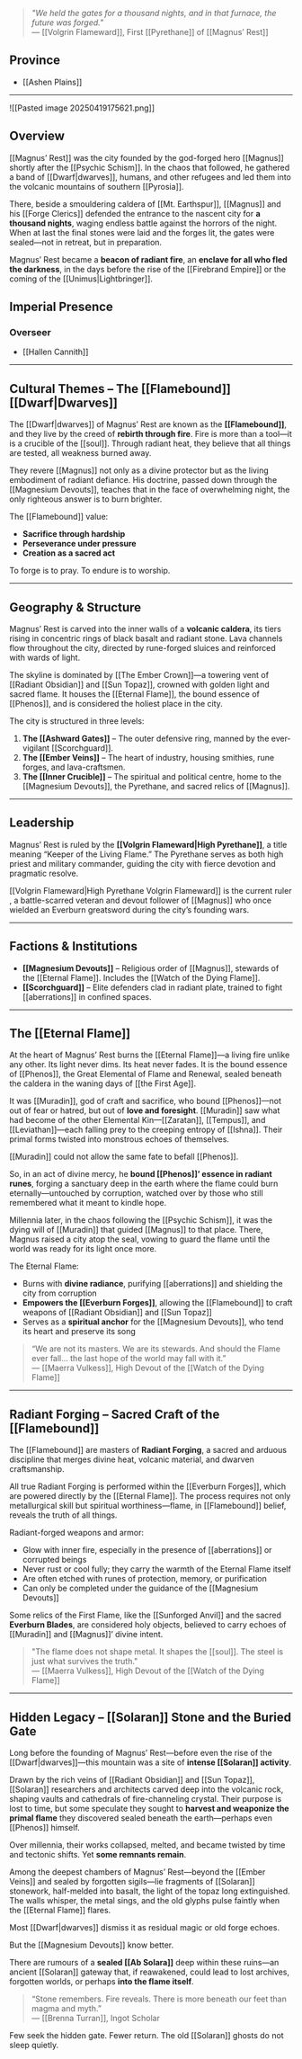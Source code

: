 > *"We held the gates for a thousand nights, and in that furnace, the future was forged."*  
> — [[Volgrin Flameward]], First [[Pyrethane]] of [[Magnus’ Rest]]


## Province
- [[Ashen Plains]]

---

![[Pasted image 20250419175621.png]]
## Overview

[[Magnus’ Rest]] was the city founded by the god-forged hero [[Magnus]] shortly after the [[Psychic Schism]]. In the chaos that followed, he gathered a band of [[Dwarf|dwarves]], humans, and other refugees and led them into the volcanic mountains of southern [[Pyrosia]].

There, beside a smouldering caldera of [[Mt. Earthspur]], [[Magnus]] and his [[Forge Clerics]] defended the entrance to the nascent city for **a thousand nights**, waging endless battle against the horrors of the night. When at last the final stones were laid and the forges lit, the gates were sealed—not in retreat, but in preparation.

Magnus’ Rest became a **beacon of radiant fire**, an **enclave for all who fled the darkness**, in the days before the rise of the [[Firebrand Empire]] or the coming of the [[Unimus|Lightbringer]].


## Imperial Presence

### Overseer
- [[Hallen Cannith]]

---

## Cultural Themes – The [[Flamebound]] [[Dwarf|Dwarves]]

The [[Dwarf|dwarves]] of Magnus’ Rest are known as the **[[Flamebound]]**, and they live by the creed of **rebirth through fire**. Fire is more than a tool—it is a crucible of the [[soul]]. Through radiant heat, they believe that all things are tested, all weakness burned away.

They revere [[Magnus]] not only as a divine protector but as the living embodiment of radiant defiance. His doctrine, passed down through the [[Magnesium Devouts]], teaches that in the face of overwhelming night, the only righteous answer is to burn brighter.

The [[Flamebound]] value:
- **Sacrifice through hardship**
- **Perseverance under pressure**
- **Creation as a sacred act**

To forge is to pray. To endure is to worship.

---

## Geography & Structure

Magnus’ Rest is carved into the inner walls of a **volcanic caldera**, its tiers rising in concentric rings of black basalt and radiant stone. Lava channels flow throughout the city, directed by rune-forged sluices and reinforced with wards of light.

The skyline is dominated by [[The Ember Crown]]—a towering vent of [[Radiant Obsidian]] and [[Sun Topaz]], crowned with golden light and sacred flame. It houses the [[Eternal Flame]], the bound essence of [[Phenos]], and is considered the holiest place in the city.

The city is structured in three levels:

1. **The [[Ashward Gates]]** – The outer defensive ring, manned by the ever-vigilant [[Scorchguard]].  
2. **The [[Ember Veins]]** – The heart of industry, housing smithies, rune forges, and lava-craftsmen.  
3. **The [[Inner Crucible]]** – The spiritual and political centre, home to the [[Magnesium Devouts]], the Pyrethane, and sacred relics of [[Magnus]].

---
## Leadership

Magnus’ Rest is ruled by the **[[Volgrin Flameward|High Pyrethane]]**, a title meaning “Keeper of the Living Flame.” The Pyrethane serves as both high priest and military commander, guiding the city with fierce devotion and pragmatic resolve.

[[Volgrin Flameward|High Pyrethane Volgrin Flameward]] is the current ruler , a battle-scarred veteran and devout follower of [[Magnus]] who once wielded an Everburn greatsword during the city’s founding wars.

---

## Factions & Institutions

- **[[Magnesium Devouts]]** – Religious order of [[Magnus]], stewards of the [[Eternal Flame]]. Includes the [[Watch of the Dying Flame]].  
- **[[Scorchguard]]** – Elite defenders clad in radiant plate, trained to fight [[aberrations]] in confined spaces.  

---

## The [[Eternal Flame]]

At the heart of Magnus’ Rest burns the [[Eternal Flame]]—a living fire unlike any other. Its light never dims. Its heat never fades. It is the bound essence of [[Phenos]], the Great Elemental of Flame and Renewal, sealed beneath the caldera in the waning days of [[the First Age]].

It was [[Muradin]], god of craft and sacrifice, who bound [[Phenos]]—not out of fear or hatred, but out of **love and foresight**. [[Muradin]] saw what had become of the other Elemental Kin—[[Zaratan]], [[Tempus]], and [[Leviathan]]—each falling prey to the creeping entropy of [[Ishna]]. Their primal forms twisted into monstrous echoes of themselves.

[[Muradin]] could not allow the same fate to befall [[Phenos]].

So, in an act of divine mercy, he **bound [[Phenos]]’ essence in radiant runes**, forging a sanctuary deep in the earth where the flame could burn eternally—untouched by corruption, watched over by those who still remembered what it meant to kindle hope.

Millennia later, in the chaos following the [[Psychic Schism]], it was the dying will of [[Muradin]] that guided [[Magnus]] to that place. There, Magnus raised a city atop the seal, vowing to guard the flame until the world was ready for its light once more.

The Eternal Flame:
- Burns with **divine radiance**, purifying [[aberrations]] and shielding the city from corruption  
- **Empowers the [[Everburn Forges]]**, allowing the [[Flamebound]] to craft weapons of [[Radiant Obsidian]] and [[Sun Topaz]]  
- Serves as a **spiritual anchor** for the [[Magnesium Devouts]], who tend its heart and preserve its song  

> “We are not its masters. We are its stewards. And should the Flame ever fall… the last hope of the world may fall with it.”  
> — [[Maerra Vulkess]], High Devout of the [[Watch of the Dying Flame]]

---

## Radiant Forging – Sacred Craft of the [[Flamebound]]

The [[Flamebound]] are masters of **Radiant Forging**, a sacred and arduous discipline that merges divine heat, volcanic material, and dwarven craftsmanship.

All true Radiant Forging is performed within the [[Everburn Forges]], which are powered directly by the [[Eternal Flame]]. The process requires not only metallurgical skill but spiritual worthiness—flame, in [[Flamebound]] belief, reveals the truth of all things.

Radiant-forged weapons and armor:

- Glow with inner fire, especially in the presence of [[aberrations]] or corrupted beings  
- Never rust or cool fully; they carry the warmth of the Eternal Flame itself  
- Are often etched with runes of protection, memory, or purification  
- Can only be completed under the guidance of the [[Magnesium Devouts]]

Some relics of the First Flame, like the [[Sunforged Anvil]] and the sacred **Everburn Blades**, are considered holy objects, believed to carry echoes of [[Muradin]] and [[Magnus]]’ divine intent.

> "The flame does not shape metal. It shapes the [[soul]]. The steel is just what survives the truth."  
> — [[Maerra Vulkess]], High Devout of the [[Watch of the Dying Flame]]

---

## Hidden Legacy – [[Solaran]] Stone and the Buried Gate

Long before the founding of Magnus’ Rest—before even the rise of the [[Dwarf|dwarves]]—this mountain was a site of **intense [[Solaran]] activity**.

Drawn by the rich veins of [[Radiant Obsidian]] and [[Sun Topaz]], [[Solaran]] researchers and architects carved deep into the volcanic rock, shaping vaults and cathedrals of fire-channeling crystal. Their purpose is lost to time, but some speculate they sought to **harvest and weaponize the primal flame** they discovered sealed beneath the earth—perhaps even [[Phenos]] himself.

Over millennia, their works collapsed, melted, and became twisted by time and tectonic shifts. Yet **some remnants remain**.

Among the deepest chambers of Magnus’ Rest—beyond the [[Ember Veins]] and sealed by forgotten sigils—lie fragments of [[Solaran]] stonework, half-melded into basalt, the light of the topaz long extinguished. The walls whisper, the metal sings, and the old glyphs pulse faintly when the [[Eternal Flame]] flares.

Most [[Dwarf|dwarves]] dismiss it as residual magic or old forge echoes.

But the [[Magnesium Devouts]] know better.

There are rumours of a **sealed [[Ab Solara]]** deep within these ruins—an ancient [[Solaran]] gateway that, if reawakened, could lead to lost archives, forgotten worlds, or perhaps **into the flame itself**.

> “Stone remembers. Fire reveals. There is more beneath our feet than magma and myth.”  
> — [[Brenna Turran]], Ingot Scholar

Few seek the hidden gate. Fewer return. The old [[Solaran]] ghosts do not sleep quietly.


